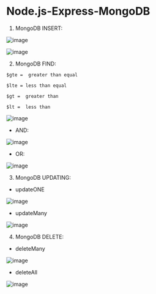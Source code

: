 # Node.js-Express-MongoDB

1. MongoDB INSERT:

![image](https://user-images.githubusercontent.com/52861859/201832584-cfd398ba-261e-4a36-a4ea-a5f4662786da.png)

![image](https://user-images.githubusercontent.com/52861859/187192320-190eee22-05e0-448f-85b5-fb8f16fccd1d.png)

2. MongoDB FIND:

` $gte =  greater than equal `

` $lte = less than equal `

` $gt =  greater than `

` $lt =  less than `

![image](https://user-images.githubusercontent.com/52861859/187192080-b97dc634-5406-42bd-92b6-fc698280ecb9.png)

- AND:

![image](https://user-images.githubusercontent.com/52861859/187198093-33e4ccba-c91c-44d7-a991-41b6a5172cf2.png)

- OR:

![image](https://user-images.githubusercontent.com/52861859/187202424-eb0d2f49-d6c2-40bc-9e7e-eedb68a4da23.png)

3. MongoDB UPDATING:


- updateONE

![image](https://user-images.githubusercontent.com/52861859/187220346-0246983f-664a-4e0f-a381-309c43024b9b.png)

- updateMany

![image](https://user-images.githubusercontent.com/52861859/187223956-597b6849-82ce-429c-bd86-aed4885ef4c0.png)

4. MongoDB DELETE:

- deleteMany

![image](https://user-images.githubusercontent.com/52861859/187225825-94c8f928-042b-42a7-9600-1b43b826caab.png)

- deleteAll

![image](https://user-images.githubusercontent.com/52861859/187226340-eab4a763-4031-4de9-8dbb-077e8a550e4e.png)
